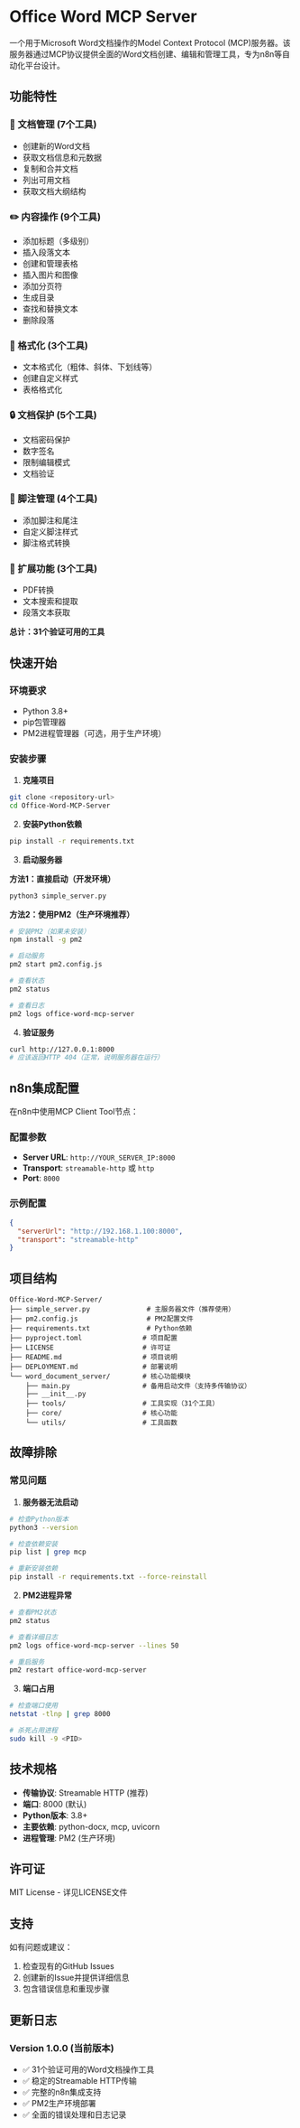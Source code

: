 # Office Word MCP Server

一个用于Microsoft Word文档操作的Model Context Protocol (MCP)服务器。该服务器通过MCP协议提供全面的Word文档创建、编辑和管理工具，专为n8n等自动化平台设计。

## 功能特性

### 📄 文档管理 (7个工具)
- 创建新的Word文档
- 获取文档信息和元数据
- 复制和合并文档
- 列出可用文档
- 获取文档大纲结构

### ✏️ 内容操作 (9个工具)
- 添加标题（多级别）
- 插入段落文本
- 创建和管理表格
- 插入图片和图像
- 添加分页符
- 生成目录
- 查找和替换文本
- 删除段落

### 🎨 格式化 (3个工具)
- 文本格式化（粗体、斜体、下划线等）
- 创建自定义样式
- 表格格式化

### 🔒 文档保护 (5个工具)
- 文档密码保护
- 数字签名
- 限制编辑模式
- 文档验证

### 📝 脚注管理 (4个工具)
- 添加脚注和尾注
- 自定义脚注样式
- 脚注格式转换

### 🔧 扩展功能 (3个工具)
- PDF转换
- 文本搜索和提取
- 段落文本获取

**总计：31个验证可用的工具**

## 快速开始

### 环境要求
- Python 3.8+
- pip包管理器
- PM2进程管理器（可选，用于生产环境）

### 安装步骤

1. **克隆项目**
```bash
git clone <repository-url>
cd Office-Word-MCP-Server
```

2. **安装Python依赖**
```bash
pip install -r requirements.txt
```

3. **启动服务器**

**方法1：直接启动（开发环境）**
```bash
python3 simple_server.py
```

**方法2：使用PM2（生产环境推荐）**
```bash
# 安装PM2（如果未安装）
npm install -g pm2

# 启动服务
pm2 start pm2.config.js

# 查看状态
pm2 status

# 查看日志
pm2 logs office-word-mcp-server
```

4. **验证服务**
```bash
curl http://127.0.0.1:8000
# 应该返回HTTP 404（正常，说明服务器在运行）
```

## n8n集成配置

在n8n中使用MCP Client Tool节点：

### 配置参数
- **Server URL**: `http://YOUR_SERVER_IP:8000`
- **Transport**: `streamable-http` 或 `http`
- **Port**: `8000`

### 示例配置
```json
{
  "serverUrl": "http://192.168.1.100:8000",
  "transport": "streamable-http"
}
```

## 项目结构

```
Office-Word-MCP-Server/
├── simple_server.py              # 主服务器文件（推荐使用）
├── pm2.config.js                 # PM2配置文件
├── requirements.txt              # Python依赖
├── pyproject.toml               # 项目配置
├── LICENSE                      # 许可证
├── README.md                    # 项目说明
├── DEPLOYMENT.md                # 部署说明
└── word_document_server/        # 核心功能模块
    ├── main.py                  # 备用启动文件（支持多传输协议）
    ├── __init__.py
    ├── tools/                   # 工具实现（31个工具）
    ├── core/                    # 核心功能
    └── utils/                   # 工具函数
```

## 故障排除

### 常见问题

1. **服务器无法启动**
```bash
# 检查Python版本
python3 --version

# 检查依赖安装
pip list | grep mcp

# 重新安装依赖
pip install -r requirements.txt --force-reinstall
```

2. **PM2进程异常**
```bash
# 查看PM2状态
pm2 status

# 查看详细日志
pm2 logs office-word-mcp-server --lines 50

# 重启服务
pm2 restart office-word-mcp-server
```

3. **端口占用**
```bash
# 检查端口使用
netstat -tlnp | grep 8000

# 杀死占用进程
sudo kill -9 <PID>
```

## 技术规格

- **传输协议**: Streamable HTTP (推荐)
- **端口**: 8000 (默认)
- **Python版本**: 3.8+
- **主要依赖**: python-docx, mcp, uvicorn
- **进程管理**: PM2 (生产环境)

## 许可证

MIT License - 详见LICENSE文件

## 支持

如有问题或建议：
1. 检查现有的GitHub Issues
2. 创建新的Issue并提供详细信息
3. 包含错误信息和重现步骤

## 更新日志

### Version 1.0.0 (当前版本)
- ✅ 31个验证可用的Word文档操作工具
- ✅ 稳定的Streamable HTTP传输
- ✅ 完整的n8n集成支持
- ✅ PM2生产环境部署
- ✅ 全面的错误处理和日志记录
